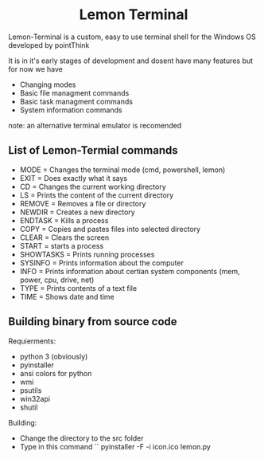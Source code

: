 <h1 align="center">Lemon Terminal</h1>

Lemon-Terminal is a custom, easy to use terminal shell for the Windows OS developed by pointThink
 
 It is in it's early stages of development and dosent have many features but for now we have

- Changing modes
- Basic file managment commands
- Basic task managment commands
- System information commands

note: an alternative terminal emulator is recomended

## List of Lemon-Termial commands

- MODE = Changes the terminal mode (cmd, powershell, lemon)
- EXIT = Does exactly what it says
- CD = Changes the current working directory
- LS = Prints the content of the current directory
- REMOVE = Removes a file or directory
- NEWDIR = Creates a new directory
- ENDTASK = Kills a process
- COPY = Copies and pastes files into selected directory
- CLEAR = Clears the screen
- START = starts a process
- SHOWTASKS = Prints running processes
- SYSINFO = Prints information about the computer
- INFO = Prints information about certian system components (mem, power, cpu, drive, net)
- TYPE = Prints contents of a text file
- TIME = Shows date and time

## Building binary from source code
Requierments:
- python 3 (obviously)
- pyinstaller
- ansi colors for python
- wmi
- psutils
- win32api
- shutil

Building:
- Change the directory to the src folder
- Type in this command
``
pyinstaller -F -i icon.ico lemon.py

